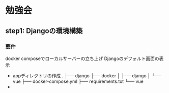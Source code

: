 # 勉強会
## step1: Djangoの環境構築
### 要件
docker composeでローカルサーバーの立ち上げ
Djangoのデフォルト画面の表示

- appディレクトリの作成
.
├── django
├── docker
│   ├── django
│   └── vue
├── docker-compose.yml
├── requirements.txt
└── vue
- 
